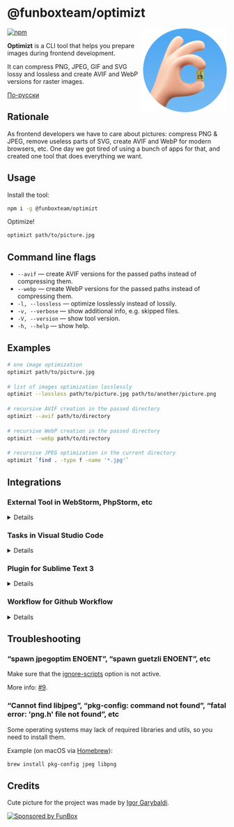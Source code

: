 # @funboxteam/optimizt

<img align="right" width="192" height="192"
     alt="Optimizt avatar: OK sign with Mona Lisa picture between the fingers"
     src="./images/logo.png">

[![npm](https://img.shields.io/npm/v/@funboxteam/optimizt.svg)](https://www.npmjs.com/package/@funboxteam/optimizt)

**Optimizt** is a CLI tool that helps you prepare images during frontend development.

It can compress PNG, JPEG, GIF and SVG lossy and lossless and create AVIF and WebP versions for raster images.

[По-русски](./README.ru.md)

## Rationale

As frontend developers we have to care about pictures: compress PNG & JPEG, remove useless parts of SVG,
create AVIF and WebP for modern browsers, etc. One day we got tired of using a bunch of apps for that,
and created one tool that does everything we want.

## Usage

Install the tool:

```sh
npm i -g @funboxteam/optimizt
```

Optimize!

```sh
optimizt path/to/picture.jpg
```

## Command line flags

- `--avif` — create AVIF versions for the passed paths instead of compressing them.
- `--webp` — create WebP versions for the passed paths instead of compressing them.
- `-l, --lossless` — optimize losslessly instead of lossily.
- `-v, --verbose` — show additional info, e.g. skipped files.
- `-V, --version` — show tool version.
- `-h, --help` — show help.

## Examples

```bash
# one image optimization
optimizt path/to/picture.jpg

# list of images optimization losslessly
optimizt --lossless path/to/picture.jpg path/to/another/picture.png

# recursive AVIF creation in the passed directory
optimizt --avif path/to/directory

# recursive WebP creation in the passed directory
optimizt --webp path/to/directory

# recursive JPEG optimization in the current directory
optimizt `find . -type f -name '*.jpg'`
```

## Integrations

### External Tool in WebStorm, PhpStorm, etc

<details>

#### Add an External Tool

Open _Preferences → Tools → External Tools_ and add a new tool with these options:

- Program: path to the exec file (usually simply `optimizt`)
- Arguments: desired ones, but use `$FilePath$` to pass Optimizt the path of the selected file or directory
- Working Directory: `$ContentRoot$`
- Synchronize files after execution: ✔️

Set other options at your discretion. For example:

![](images/ws_external-tools.png)

As you see on the screenshot above, you may add several “external tools” with the different options passed.

#### How to use

Run the tool through the context menu on a file or directory:

<img src="images/ws_menu.png" width="55%">

#### Shortcuts

To add shortcuts for the added tool go to _Preferences → Keymap → External Tools_:

![](images/ws_keymap.png)

</details>

### Tasks in Visual Studio Code

<details>

#### Add Task

Run `>Tasks: Open User Tasks` from the _Command Palette_.

In an open file, add new tasks to the `tasks` array, for example:

```javascript
{
  // See https://go.microsoft.com/fwlink/?LinkId=733558
  // for the documentation about the tasks.json format
  "version": "2.0.0",
  "tasks": [
    {
      "label": "optimizt: Optimize Image",
      "type": "shell",
      "command": "optimizt",
      "args": [
        "--verbose",
        {
          "value": "${file}",
          "quoting": "strong"
        }
      ],
      "presentation": {
        "echo": false,
        "showReuseMessage": false,
        "clear": true
      }
    },
    {
      "label": "optimizt: Optimize Image (lossless)",
      "type": "shell",
      "command": "optimizt",
      "args": [
        "--lossless",
        "--verbose",
        {
          "value": "${file}",
          "quoting": "strong"
        }
      ],
      "presentation": {
        "echo": false,
        "showReuseMessage": false,
        "clear": true
      }
    },
    {
      "label": "optimizt: Create WebP",
      "type": "shell",
      "command": "optimizt",
      "args": [
        "--webp",
        "--verbose",
        {
          "value": "${file}",
          "quoting": "strong"
        }
      ],
      "presentation": {
        "echo": false,
        "showReuseMessage": false,
        "clear": true
      }
    },
    {
      "label": "optimizt: Create WebP (lossless)",
      "type": "shell",
      "command": "optimizt",
      "args": [
        "--webp",
        "--lossless",
        "--verbose",
        {
          "value": "${file}",
          "quoting": "strong"
        }
      ],
      "presentation": {
        "echo": false,
        "showReuseMessage": false,
        "clear": true
      }
    }
  ]
}
```

#### How to use

1. Open the file for processing using Optimizt, it should be in the active tab.
2. Run `>Tasks: Run Task` from the _Command Palette_.
3. Select the required task.

#### Shortcuts

You can add shortcuts for a specific task by run `>Preferences: Open Keyboard Shortcuts (JSON)` from the _Command Palette_.

An example of adding a hotkey to run the "optimizt: Optimize Image (lossless)" task:

```javascript
// Place your key bindings in this file to override the defaults
[
  {
    "key": "ctrl+l",
    "command": "workbench.action.tasks.runTask",
    "args": "optimizt: Optimize Image (lossless)"
  }
]
```

</details>

### Plugin for Sublime Text 3

<details>

You’ll find the user settings directory in one of the following paths:

- macOS: `~/Library/Application Support/Sublime Text 3/Packages/User`
- Linux: `~/.config/sublime-text-3/Packages/User`
- Windows: `%APPDATA%\Sublime Text 3\Packages\User`

#### Add plugin

Inside the settings directory create a file `optimizt.py` with the following content:

```python
import os
import sublime
import sublime_plugin

optimizt = "~/.nodenv/shims/optimizt"

class OptimiztCommand(sublime_plugin.WindowCommand):
  def run(self, paths=[], options=""):
    if len(paths) < 1:
      return

    safe_paths = ["\"" + i + "\"" for i in paths]
    shell_cmd = optimizt + " " + options + " " + " ".join(safe_paths)
    cwd = os.path.dirname(paths[0])

    self.window.run_command("exec", {
      "shell_cmd": shell_cmd,
      "working_dir": cwd
    })
```

Specify path to executable inside `optimizt` variable, this path can be obtained by running
`command -v optimizt` (on *nix) or `where optimizt` (on Windows).

#### Integrate the plugin into the sidebar context menu

Inside the settings directory create a file `Side Bar.sublime-menu` with the following content:

```json
[
    {
        "caption": "Optimizt",
        "children": [
          {
              "caption": "Optimize Images",
              "command": "optimizt",
              "args": {
                "paths": [],
                "options": "--verbose"
              }
          },
          {
              "caption": "Optimize Images (lossless)",
              "command": "optimizt",
              "args": {
                "paths": [],
                "options": "--lossless --verbose"
              }
          },
          {
              "caption": "Create WebP",
              "command": "optimizt",
              "args": {
                "paths": [],
                "options": "--webp --verbose"
              }
          },
          {
              "caption": "Create WebP (lossless)",
              "command": "optimizt",
              "args": {
                "paths": [],
                "options": "--webp --lossless --verbose"
              }
          }
        ]
    }
]
```

#### How to use

Run the tool through the context menu on a file or directory:

<img src="images/st_sidebar_menu.png" width="55%">

</details>

### Workflow for Github Workflow

<details>

##### What does it do?

This workflow will convert every jpg, jpeg and png file into AVIF and WEBP.
The workflow will install optimizt trough npm with sudo and --unsafe-perm to install it successfully.

#### Add Workflow

Add the following file in the following location:
`.github/workflows/optimizt.yml`

##### Push changes trough commit

The current workflow will push changes based on commit. This means when anything happens with a jpg/jpeg/png it will be triggerd.

Insert the following into optimizt.yml if you want this process fully automatic.
```yml
name: optimizt
on:
  # Triggers the workflow on push or pull request events but only for the main branch and only when there's JPG/JPEG/PNG in the commmit!
  push:
    branches: [main]
    paths:
      - "**.jpg"
      - "**.jpeg"
      - "**.png"
  pull_request:
    branches: [main]
    paths:
      - "**.jpg"
      - "**.jpeg"
      - "**.png"
  # Allows you to run this workflow manually from the Actions tab
  workflow_dispatch:
jobs:
  Run Optimizt:
    runs-on: ubuntu-latest
    env:
      OPTIMIZTCONVERTERARGS: --avif --webp . # convert to avif and webp for all JPG/JPEG/PNG files in this folder
    steps:
      # This fix "Missing write access to /usr/local/lib/node_modules" error
      - name: properly configure node
        uses: actions/setup-node@v2
        with:
          node-version: 14
      - name: Install dependencies
        run: | # install optimizt
          npm i -g @funboxteam/optimizt
      - uses: actions/checkout@v2 # This is a premade github action
        with:
          persist-credentials: false # otherwise, the token used is the GITHUB_TOKEN, instead of your personal token
          fetch-depth: 0 # otherwise, you will failed to push refs to dest repo
      - name: run optimizt
        run: optimizt ${OPTIMIZTCONVERTERARGS}
      - name: Commit files
        run: |
          git add .
          git config --local user.email "actions@github.com"
          git config --local user.name "github-actions[bot]"
          git diff --quiet && git diff --staged --quiet || git commit -am "Converted all JPG/JPEG/PNG files into compressed WEBP & AVIF"
      - name: Push changes
        uses: ad-m/github-push-action@master # This is a premade github action
        with:
          github_token: ${{ secrets.GITHUB_TOKEN }}
          branch: ${{ github.ref }}
```

##### Push changes trough pull

If the changes need to be pusht as a pull request. It's adviced NOT to use the on trigger push. As this will create a loop which means you have to close the next pull request yourself. Other options to trigger are to use a sceduel (cron) or simply manually hit the button to start the workflow. The following would be sufficient to create the changes in a pull request.

```yml
name: optimizt
on:
  schedule:
    # * is a special character in YAML so you have to quote this string
   - cron: "0 0 * * *" # Every day at 00:00 UTC
  # Allows you to run this workflow manually from the Actions tab
  workflow_dispatch:
jobs:
  Run Optimizt:
    runs-on: ubuntu-latest
    env:
      OPTIMIZTCONVERTERARGS: --avif --webp . # convert to avif and webp for all JPG/JPEG/PNG files in this folder
    steps:
      # This fix "Missing write access to /usr/local/lib/node_modules" error
      - name: properly configure node
        uses: actions/setup-node@v2
        with:
          node-version: 14
      - name: Install dependencies
        run: | # install optimizt
          npm i -g @funboxteam/optimizt
      - uses: actions/checkout@v2 # This is a premade github action
        with:
          persist-credentials: false # otherwise, the token used is the GITHUB_TOKEN, instead of your personal token
          fetch-depth: 0 # otherwise, you will failed to push refs to dest repo
      - name: run optimizt
        run: optimizt ${OPTIMIZTCONVERTERARGS}
      - name: Create Pull Request
        uses: peter-evans/create-pull-request@v3
        with:
          delete-branch: true
          title: 'Converted JPG/JPEG/PNG to WEBP & AVIF!'
          branch: optimizt
          labels: optimizt
          body: |
            What did this pull do?
            - Start automatically when new files were added containing JPG/JPEG/PNG/WEBP/AVIF
            - Convert all images from JPG/JPEG/PNG to WEBP and AVIF format (100% quality, lossless)
            - Commit and push changes to a pull request, rather then direct commit (because of conflict if someone pushes to main during the workflow or if code changes are needed to use AVIF and/or WEBP)
      
            What did this pull do not?
            - It does not change code. To use AVIF and WEBP it's required to use the <picture> element and present each image in AVIF > WEBP > JPG/JPEG/PNG in that order.
      
            Please review this pull carefully, as it will:
            - Change the looks of the images (due to conversion and compression)
      
            If this pull recieves a conflict, just close this pull and continue with the newer one
            As the newer pull will be based on a more recent commit and will include the current changes aswell
      
            Delete the Branch after the pull is merged.
```

</details>

## Troubleshooting

### “spawn jpegoptim ENOENT”, “spawn guetzli ENOENT”, etc

Make sure that the [ignore-scripts](https://docs.npmjs.com/cli/v6/using-npm/config#ignore-scripts) option is not active.

More info: [#9](https://github.com/funbox/optimizt/issues/9).

### “Cannot find libjpeg”, “pkg-config: command not found”, “fatal error: 'png.h' file not found”, etc

Some operating systems may lack of required libraries and utils, so you need to install them.

Example (on macOS via [Homebrew](https://brew.sh)):

```bash
brew install pkg-config jpeg libpng
```

## Credits

Cute picture for the project was made by [Igor Garybaldi](http://pandabanda.com/).

[![Sponsored by FunBox](https://funbox.ru/badges/sponsored_by_funbox_centered.svg)](https://funbox.ru)
